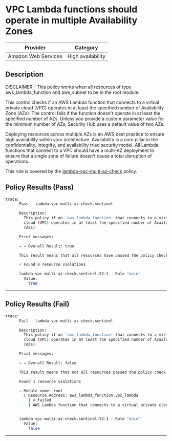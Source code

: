 # VPC Lambda functions should operate in multiple Availability Zones

| Provider            | Category          |
|---------------------|-------------------|
| Amazon Web Services | High availability |

## Description

DISCLAIMER - This policy works when all resources of type aws_lambda_function and aws_subnet to be in the root module.

This control checks if an AWS Lambda function that connects to a virtual private cloud (VPC) operates in at least the specified number of Availability Zone (AZs). The control fails if the function doesn't operate in at least the specified number of AZs. Unless you provide a custom parameter value for the minimum number of AZs, Security Hub uses a default value of two AZs.

Deploying resources across multiple AZs is an AWS best practice to ensure high availability within your architecture. Availability is a core pillar in the confidentiality, integrity, and availability triad security model. All Lambda functions that connect to a VPC should have a multi-AZ deployment to ensure that a single zone of failure doesn't cause a total disruption of operations.

This rule is covered by the [lambda-vpc-multi-az-check](https://github.com/hashicorp/policy-library-NIST-Policy-Set-for-AWS-Terraform/blob/main/policies/lambda/lambda-vpc-multi-az-check.sentinel) policy.

## Policy Results (Pass)
```bash
trace:
      Pass - lambda-vpc-multi-az-check.sentinel

      Description:
        This policy if an 'aws_lambda_function' that connects to a virtual private
        cloud (VPC) operates in at least the specified number of Availability Zone
        (AZs)

      Print messages:

      → → Overall Result: true

      This result means that all resources have passed the policy check for the policy lambda-vpc-multi-az-check.

      ✓ Found 0 resource violations

      lambda-vpc-multi-az-check.sentinel:52:1 - Rule "main"
        Value:
          true
```

---

## Policy Results (Fail)
```bash
trace:
      Fail - lambda-vpc-multi-az-check.sentinel

      Description:
        This policy if an 'aws_lambda_function' that connects to a virtual private
        cloud (VPC) operates in at least the specified number of Availability Zone
        (AZs)

      Print messages:

      → → Overall Result: false

      This result means that not all resources passed the policy check and the protected behavior is not allowed for the policy lambda-vpc-multi-az-check.

      Found 1 resource violations

      → Module name: root
        ↳ Resource Address: aws_lambda_function.vpc_lambda
          | ✗ failed
          | AWS Lambda function that connects to a virtual private cloud (VPC) operates in at least the specified number of Availability Zone (AZs). Refer to https://docs.aws.amazon.com/securityhub/latest/userguide/lambda-controls.html#lambda-5 for more details.


      lambda-vpc-multi-az-check.sentinel:52:1 - Rule "main"
        Value:
          false
```

---